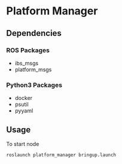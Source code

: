 # Platform Manager

## Dependencies
### ROS Packages
* ibs_msgs
* platform_msgs

### Python3 Packages
* docker
* psutil
* pyyaml

## Usage
To start node
``` bash
roslaunch platform_manager bringup.launch
```